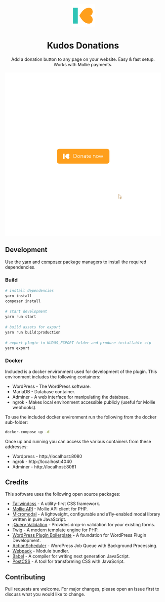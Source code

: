 <div align="center">
    <img alt="Kudos logo" src="assets/icon-256x256.png" width="75">
    <h1>Kudos Donations</h1>
    Add a donation button to any page on your website. Easy & fast setup. Works with Mollie payments.
    <br>
    <br>
    <img src="assets/demo-1.gif" alt="Kudos Donations">
</div>

## Development

Use the [yarn](https://yarnpkg.com/) and [composer](https://getcomposer.org/) package managers to install the required dependencies.

### Build

````bash
# install dependencies
yarn install
composer install

# start development
yarn run start

# build assets for export
yarn run build:production

# export plugin to KUDOS_EXPORT folder and produce installable zip
yarn export
````

### Docker

Included is a docker environment used for development of the plugin. This environment includes the following containers:
- WordPress - The WordPress software.
- MariaDB - Database container.
- Adminer - A web interface for manipulating the database.
- ngrok - Makes local environment accessible publicly (useful for Mollie webhooks).

To use the included docker environment run the following from the docker sub-folder:
````bash
docker-compose up -d
````

Once up and running you can access the various containers from these addresses:

- Wordpress - http://localhost:8080
- ngrok - http://localhost:4040
- Adminer - http://localhost:8081


## Credits
This software uses the following open source packages:
- [Tailwindcss](https://tailwindcss.com/) - A utility-first CSS framework.
- [Mollie API](https://github.com/mollie/mollie-api-php) - Mollie API client for PHP.
- [Micromodal](https://micromodal.now.sh/) - A lightweight, configurable and a11y-enabled modal library written in pure JavaScript.
- [jQuery Validation](https://github.com/jquery-validation/jquery-validation) - Provides drop-in validation for your existing forms. 
- [Twig](https://twig.symfony.com/) - A modern template engine for PHP.
- [WordPress Plugin Boilerplate](https://github.com/DevinVinson/WordPress-Plugin-Boilerplate) -  A foundation for WordPress Plugin Development.
- [ActionScheduler](https://actionscheduler.org/) - WordPress Job Queue with Background Processing.
- [Webpack](https://webpack.js.org/) - Module bundler.
- [Babel](https://github.com/babel/babel-loader) - A compiler for writing next generation JavaScript.
- [PostCSS](https://github.com/postcss/postcss-loader) - A tool for transforming CSS with JavaScript.

## Contributing
Pull requests are welcome. For major changes, please open an issue first to discuss what you would like to change.